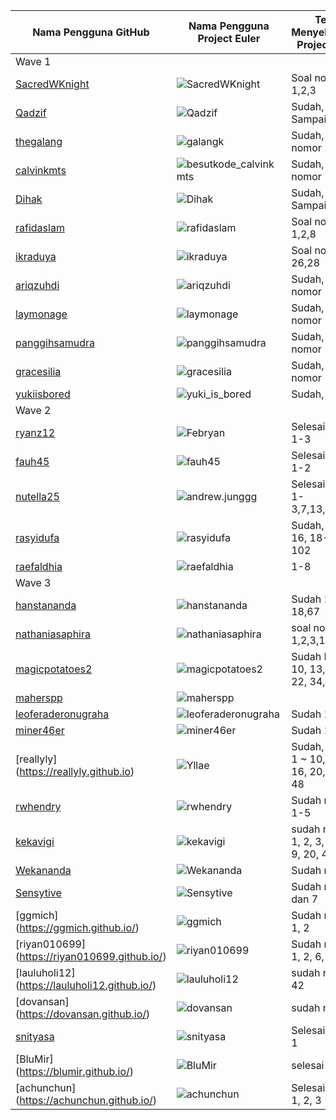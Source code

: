 | Nama Pengguna GitHub          | Nama Pengguna Project Euler     | Telah Menyelesaikan Project Euler |
| ----------------------------- | ------------------------------- | --------------------------------- |
| Wave 1
| [SacredWKnight](https://sacredwknight.github.io)  | ![SacredWKnight](http://projecteuler.net/profile/SacredWKnight.png) | Soal nomor 1,2,3   |
| [Qadzif](https://Qadzif.github.io)  | ![Qadzif](http://projecteuler.net/profile/Qadzif.png)  | Sudah, 1 Sampai 20 |
| [thegalang](https://thegalang.github.io) | ![galangk](http://projecteuler.net/profile/galangk.png) | Sudah, soal nomor 2 
| [calvinkmts](https://calvinkmts.github.io) | ![besutkode_calvinkmts](http://projecteuler.net/profile/besutkode_calvinkmts.png) | Sudah, soal nomor 1	|
| [Dihak](https://dihak.github.io) | ![Dihak](http://projecteuler.net/profile/Dihak.png) | Sudah, 1 Sampai 10  |
| [rafidaslam](https://rafidaslam.github.io) | ![rafidaslam](http://projecteuler.net/profile/rafidaslam.png) | Soal nomor 1,2,8        |
| [ikraduya](https://ikraduya.github.io) | ![ikraduya](http://projecteuler.net/profile/ikraduya.png)  | Soal nomor 1-26,28        |
| [ariqzuhdi](https://ariqzuhdi.github.io/besutkode/) | ![ariqzuhdi](http://projecteuler.net/profile/ariqzuhdi.png) | Sudah, soal nomor 1        |
| [laymonage](https://laymonage.github.io) | ![laymonage](http://projecteuler.net/profile/laymonage.png)  | Sudah, soal nomor 1, 2, 15
| [panggihsamudra](https://panggihsamudra.github.io) | ![panggihsamudra](http://projecteuler.net/profile/panggihsamudra.png)  | Sudah, soal nomor 1-10        |
| [gracesilia](https://gracesilia.github.io) | ![gracesilia](http://projecteuler.net/profile/gracesilia.png) | Sudah, soal nomor 1-3,48        |
| [yukiisbored](https://yukiisbored.github.io) | ![yuki_is_bored](http://projecteuler.net/profile/yuki_is_bored.png) | Sudah, 1-7, 9 |
| Wave 2
| [ryanz12](https://ryanz12.github.io) | ![Febryan](http://projecteuler.net/profile/Febryan.png)  | Selesai nomor 1-3 |
| [fauh45](https://fauh45.github.io) | ![fauh45](http://projecteuler.net/profile/fauh45.png) | Selesai nomor 1-2 |
| [nutella25](https://nutella25.github.io) | ![andrew.junggg](http://projecteuler.net/profile/andrew.junggg.png)  | Selesai nomor 1-3,7,13,19,92 |
| [rasyidufa](https://rasyidufa.github.io) | ![rasyidufa](http://projecteuler.net/profile/rasyidufa.png) | Sudah, No. 1-16, 18-20, 22, 102 |
| [raefaldhia](https://raefaldhia.github.io) | ![raefaldhia](http://projecteuler.net/profile/raefaldhia.png)  | 1-8 |
| Wave 3
| [hanstananda](https://hanstananda.github.io) | ![hanstananda](http://projecteuler.net/profile/hanstananda.png)  |Sudah 1-18,67|
| [nathaniasaphira](https://nathaniasaphira.github.io) | ![nathaniasaphira](http://projecteuler.net/profile/nathaniasaphira.png) | soal no. 1,2,3,19 |
| [magicpotatoes2](https://magicpotatoes2.github.io) | ![magicpotatoes2](http://projecteuler.net/profile/magicpotatoes2.png) | Sudah No. 1 - 10, 13, 14, 16, 22, 34, 42|
| [maherspp](https://maherspp.github.io) | ![maherspp](http://projecteuler.net/profile/maherspp.png) |  |
| [leoferaderonugraha](https://leoferaderonugraha.github.io) | ![leoferaderonugraha](http://projecteuler.net/profile/leoferaderonugraha.png)  | Sudah 1,4|
| [miner46er](https://miner46er.github.io) | ![miner46er](http://projecteuler.net/profile/miner46er.png) | Sudah 1,2 |
| [reallyly] (https://reallyly.github.io) | ![Yllae](http://projecteuler.net/profile/Yllae.png) | Sudah, nomor 1 ~ 10, 13, 14, 16, 20, 40, 45, 48 |
| [rwhendry](https://rwhendry.github.io) | ![rwhendry](http://projecteuler.net/profile/rwhendry.png) | Sudah nomor 1-5 |
| [kekavigi](https://kekavigi.github.io) | ![kekavigi](http://projecteuler.net/profile/kekavigi.png) | sudah nomor 1, 2, 3, 5, 6, 7, 9, 20, 48, 63 |
| [Wekananda](https://wekananda.github.io/) | ![Wekananda](http://projecteuler.net/profile/Wekananda.png) | Sudah nomor 1 |
| [Sensytive](https://Sensytive.github.io/) | ![Sensytive](http://projecteuler.net/profile/Sensytive.png) | Sudah nomor 1 dan 7 |
| [ggmich] (https://ggmich.github.io/) | ![ggmich](http://projecteuler.net/profile/ggmich.png) | Sudah nomor 1, 2 |
| [riyan010699] (https://riyan010699.github.io/) | ![riyan010699](http://projecteuler.net/profile/riyan010699.png) | Sudah nomor 1, 2, 6, 29, 53|
| [lauluholi12] (https://lauluholi12.github.io/) | ![lauluholi12](http://projecteuler.net/profile/lauluholi12.png) | sudah no 1-6 , 42 |
| [dovansan] (https://dovansan.github.io/) | ![dovansan](http://projecteuler.net/profile/dovansan.png) | sudah no 1-3 |
| [snityasa](https://snityasa.github.io) | ![snityasa](http://projecteuler.net/profile/snityasa.png) | Selesai nomor 1|
| [BluMir] (https://blumir.github.io/) | ![BluMir](http://projecteuler.net/profile/BluMir.png) | selesai 1-3 | 
| [achunchun] (https://achunchun.github.io/) | ![achunchun](http://projecteuler.net/profile/achunchun.png) | Selesai nomor 1, 2, 3 |
